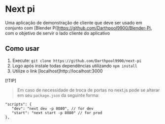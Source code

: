 
# Next pi
Uma aplicação de demonstração de cliente que deve ser usado em conjunto com [Blender Pi]https://github.com/Darthpool9900/Blender-Pi, com o objetivo de servir o lado cliente do aplicativo

## Como usar
1. Execute:
   `git clone https://github.com/Darthpool9900/next-pi`
2. Logo após instale todas dependências utilizando `npm install`
3. Utilize o link [localhost]http://localhost:3000

[!TIP]
>Em caso de necessidade de troca de portas no next.js pode se alterar em seu `package.json` da seguinte forma:
 ```
"scripts": {
    "dev": "next dev -p 8080", // for dev 
    "start": "next start -p 8080" // for prod
},
```


